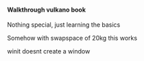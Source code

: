 #### Walkthrough vulkano book

Nothing special, just learning the basics

Somehow with swapspace of 20kg this works

winit doesnt create a window